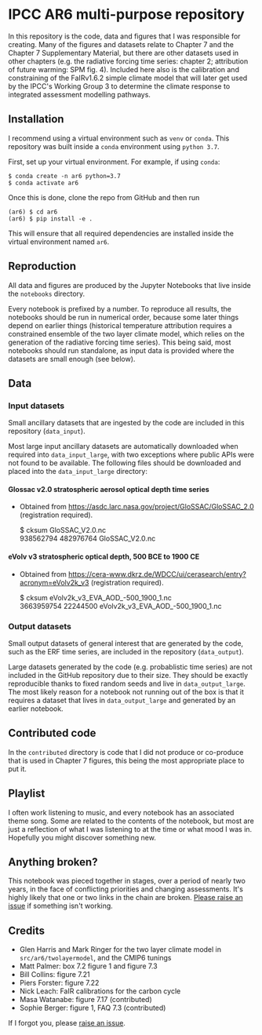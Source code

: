 # IPCC AR6 multi-purpose repository
In this repository is the code, data and figures that I was responsible for creating. Many of the figures and datasets relate to Chapter 7 and the Chapter 7 Supplementary Material, but there are other datasets used in other chapters (e.g. the radiative forcing time series: chapter 2; attribution of future warming: SPM fig. 4). Included here also is the calibration and constraining of the FaIRv1.6.2 simple climate model that will later get used by the IPCC's Working Group 3 to determine the climate response to integrated assessment modelling pathways.

## Installation
I recommend using a virtual environment such as `venv` or `conda`. This repository was built inside a `conda` environment using `python 3.7`.

First, set up your virtual environment. For example, if using `conda`:

    $ conda create -n ar6 python=3.7
    $ conda activate ar6

Once this is done, clone the repo from GitHub and then run

    (ar6) $ cd ar6
    (ar6) $ pip install -e .

This will ensure that all required dependencies are installed inside the virtual environment named `ar6`.

## Reproduction
All data and figures are produced by the Jupyter Notebooks that live inside the `notebooks` directory.

Every notebook is prefixed by a number. To reproduce all results, the notebooks should be run in numerical order, because some later things depend on earlier things (historical temperature attribution requires a constrained ensemble of the two layer climate model, which relies on the generation of the radiative forcing time series). This being said, most notebooks should run standalone, as input data is provided where the datasets are small enough (see below).

## Data
### Input datasets
Small ancillary datasets that are ingested by the code are included in this repository (`data_input`).

Most large input ancillary datasets are automatically downloaded when required into `data_input_large`, with two exceptions where public APIs were not found to be available. The following files should be downloaded and placed into the `data_input_large` directory:

#### Glossac v2.0 stratospheric aerosol optical depth time series
- Obtained from https://asdc.larc.nasa.gov/project/GloSSAC/GloSSAC_2.0 (registration required).

    $ cksum GloSSAC_V2.0.nc<br>
    938562794 482976764 GloSSAC_V2.0.nc


#### eVolv v3 stratospheric optical depth, 500 BCE to 1900 CE
- Obtained from https://cera-www.dkrz.de/WDCC/ui/cerasearch/entry?acronym=eVolv2k_v3 (registration required).

    $ cksum eVolv2k_v3_EVA_AOD_-500_1900_1.nc<br>
    3663959754 22244500 eVolv2k_v3_EVA_AOD_-500_1900_1.nc

### Output datasets
Small output datasets of general interest that are generated by the code, such as the ERF time series, are included in the repository (`data_output`).

Large datasets generated by the code (e.g. probablistic time series) are not included in the GitHub repository due to their size. They should be exactly reproducible thanks to fixed random seeds and live in `data_output_large`. The most likely reason for a notebook not running out of the box is that it requires a dataset that lives in `data_output_large` and generated by an earlier notebook.

## Contributed code
In the `contributed` directory is code that I did not produce or co-produce that is used in Chapter 7 figures, this being the most appropriate place to put it.

## Playlist
I often work listening to music, and every notebook has an associated theme song. Some are related to the contents of the notebook, but most are just a reflection of what I was listening to at the time or what mood I was in. Hopefully you might discover something new.

## Anything broken?
This notebook was pieced together in stages, over a period of nearly two years, in the face of conflicting priorities and changing assessments. It's highly likely that one or two links in the chain are broken. [Please raise an issue](https://github.com/chrisroadmap/ar6/issues) if something isn't working.

## Credits
- Glen Harris and Mark Ringer for the two layer climate model in `src/ar6/twolayermodel`, and the CMIP6 tunings
- Matt Palmer: box 7.2 figure 1 and figure 7.3
- Bill Collins: figure 7.21
- Piers Forster: figure 7.22
- Nick Leach: FaIR calibrations for the carbon cycle
- Masa Watanabe: figure 7.17 (contributed)
- Sophie Berger: figure 1, FAQ 7.3 (contributed)

If I forgot you, please [raise an issue](https://github.com/chrisroadmap/ar6/issues).
